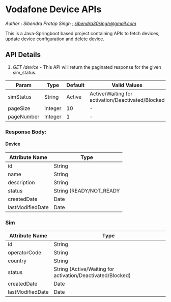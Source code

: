 # Vodafone Device APIs
*Author* : *Sibendra Pratap Singh ; sibendra30singh@gmail.com*

This is a Java-Springboot based project containing APIs to fetch devices, update device configuration and delete device.

## API Details
1. *GET /device* - This API will return the paginated response for the given sim_status.

| Param | Type | Default | Valid Values |
| -- | -- | -- | -- |
| simStatus | String | Active | Active/Waiting for activation/Deactivated/Blocked |
| pageSize | Integer | 10 | - |
| pageNumber | Integer | 1 | - |

### Response Body:
#### Device
| Attribute Name | Type |
| -- | -- |
|id|String|
|name|String|
|description|String|
|status|String (READY/NOT_READY|
|createdDate|Date|
|lastModifiedDate|Date|

### Sim
| Attribute Name | Type |
| -- | -- |
|id|String|
|operatorCode|String|
|country|String|
|status|String (Active/Waiting for activation/Deactivated/Blocked)|
|createdDate|Date|
|lastModifiedDate|Date|
